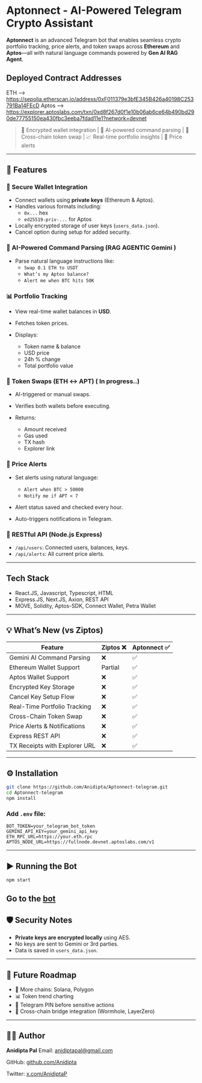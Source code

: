 # Aptonnect - AI-Powered Telegram Crypto Assistant

**Aptonnect** is an advanced Telegram bot that enables seamless crypto portfolio tracking, price alerts, and token swaps across **Ethereum** and **Aptos**—all with natural language commands powered by **Gen AI RAG Agent**.

## Deployed Contract Addresses

ETH --> https://sepolia.etherscan.io/address/0xF011379e3bfE345B426a40198C253791Ba14FEcD
Aptos --> https://explorer.aptoslabs.com/txn/0xd8f267d0f1e10b06ab6ce64b490bd290de77755150ea430fbc3eeba7fdad11e1?network=devnet

> 🔐 Encrypted wallet integration | 🧠 AI-powered command parsing | 🔄 Cross-chain token swap | 📈 Real-time portfolio insights | 🚨 Price alerts

---

## 🚀 Features

### 🔐 Secure Wallet Integration
- Connect wallets using **private keys** (Ethereum & Aptos).
- Handles various formats including:
  - `0x...` hex
  - `ed25519-priv-...` for Aptos
- Locally encrypted storage of user keys (`users_data.json`).
- Cancel option during setup for added security.

### 🧠 AI-Powered Command Parsing (RAG AGENTIC Gemini )
- Parse natural language instructions like:
  - `Swap 0.1 ETH to USDT`
  - `What’s my Aptos balance?`
  - `Alert me when BTC hits 50K`


### 📊 Portfolio Tracking

* View real-time wallet balances in **USD**.
* Fetches token prices.
* Displays:

  * Token name & balance
  * USD price
  * 24h % change
  * Total portfolio value

### 🔄 Token Swaps (ETH ↔ APT) ( In progress..)

* AI-triggered or manual swaps.
* Verifies both wallets before executing.
* Returns:

  * Amount received
  * Gas used
  * TX hash
  * Explorer link

### 🚨 Price Alerts

* Set alerts using natural language:

  * `Alert when BTC > 50000`
  * `Notify me if APT < 7`
* Alert status saved and checked every hour.
* Auto-triggers notifications in Telegram.

### 📡 RESTful API (Node.js Express)

* `/api/users`: Connected users, balances, keys.
* `/api/alerts`: All current price alerts.

---

## Tech Stack

- React.JS, Javascript, Typescript, HTML
- Express.JS, Next.JS, Axion, REST API
- MOVE, Solidity, Aptos-SDK, Connect Wallet, Petra Wallet

---

## 💡 What’s New (vs Ziptos)

| Feature                       | Ziptos ❌ | Aptonnect ✅ |
| ----------------------------- | -------- | ----------- |
| Gemini AI Command Parsing     | ❌        | ✅           |
| Ethereum Wallet Support       | Partial  | ✅           |
| Aptos Wallet Support          | ❌        | ✅           |
| Encrypted Key Storage         | ❌        | ✅           |
| Cancel Key Setup Flow         | ❌        | ✅           |
| Real-Time Portfolio Tracking  | ❌        | ✅           |
| Cross-Chain Token Swap        | ❌        | ✅           |
| Price Alerts & Notifications  | ❌        | ✅           |
| Express REST API              | ❌        | ✅           |
| TX Receipts with Explorer URL | ❌        | ✅           |

---

## ⚙️ Installation

```bash
git clone https://github.com/Anidipta/Aptonnect-telegram.git
cd Aptonnect-telegram
npm install
```

### Add `.env` file:

```env
BOT_TOKEN=your_telegram_bot_token
GEMINI_API_KEY=your_gemini_api_key
ETH_RPC_URL=https://your.eth.rpc
APTOS_NODE_URL=https://fullnode.devnet.aptoslabs.com/v1
```

---

## ▶️ Running the Bot

```bash
npm start
```

Go to the [bot](https://t.me/aptonnect_bot)
---

## 🛡️ Security Notes

* **Private keys are encrypted locally** using AES.
* No keys are sent to Gemini or 3rd parties.
* Data is saved in `users_data.json`.

---

## 📌 Future Roadmap

* 🔁 More chains: Solana, Polygon
* 📊 Token trend charting
* 🔐 Telegram PIN before sensitive actions
* 🌉 Cross-chain bridge integration (Wormhole, LayerZero)

---

## 👨‍💻 Author

**Anidipta Pal**
Email: [anidiptapal@gmail.com](mailto:anidiptapal@gmail.com)

GitHub: [github.com/Anidipta](https://github.com/Anidipta)

Twitter: [x.com/AnidiptaP](https://x.com/AnidiptaP)
